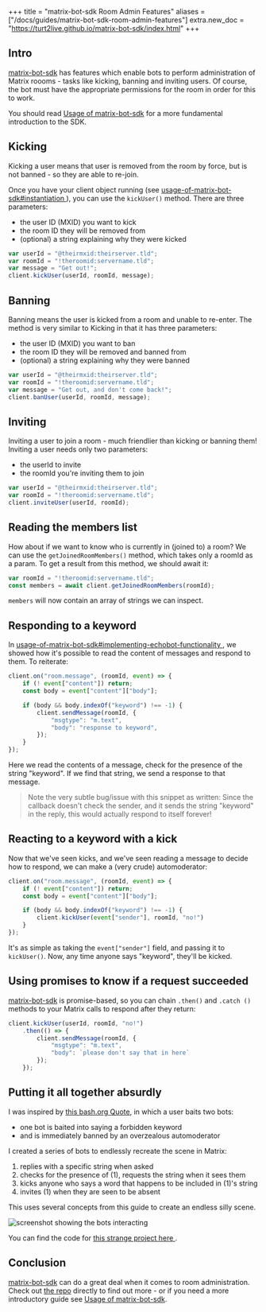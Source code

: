 +++
title = "matrix-bot-sdk Room Admin Features"
aliases = ["/docs/guides/matrix-bot-sdk-room-admin-features"]
extra.new_doc = "https://turt2live.github.io/matrix-bot-sdk/index.html"
+++

## Intro

[matrix-bot-sdk] has features which enable bots to perform administration of
Matrix roooms - tasks like kicking, banning and inviting users. Of course, the
bot must have the appropriate permissions for the room in order for this to
work.

You should read [Usage of matrix-bot-sdk] for a more fundamental introduction to
the SDK.

## Kicking

Kicking a user means that user is removed from the room by force, but is not
banned - so they are able to re-join.

Once you have your client object running (see
[usage-of-matrix-bot-sdk#instantiation
](https://matrix.org/docs/guides/usage-of-matrix-bot-sdk#instantiation)), you
can use the `kickUser()` method. There are three parameters:

* the user ID (MXID) you want to kick
* the room ID they will be removed from
* (optional) a string explaining why they were kicked

```javascript
var userId = "@theirmxid:theirserver.tld";
var roomId = "!theroomid:servername.tld";
var message = "Get out!";
client.kickUser(userId, roomId, message);
```

## Banning

Banning means the user is kicked from a room and unable to re-enter. The method
is very similar to Kicking in that it has three parameters:

* the user ID (MXID) you want to ban
* the room ID they will be removed and banned from
* (optional) a string explaining why they were banned

```javascript
var userId = "@theirmxid:theirserver.tld";
var roomId = "!theroomid:servername.tld";
var message = "Get out, and don't come back!";
client.banUser(userId, roomId, message);
```

## Inviting

Inviting a user to join a room - much friendlier than kicking or banning them!
Inviting a user needs only two parameters:

* the userId to invite
* the roomId you're inviting them to join

```javascript
var userId = "@theirmxid:theirserver.tld";
var roomId = "!theroomid:servername.tld";
client.inviteUser(userId, roomId);
```

## Reading the members list

How about if we want to know who is currently in (joined to) a room? We can use
the `getJoinedRoomMembers()` method, which takes only a roomId as a param. To
get a result from this method, we should await it:

```javascript
var roomId = "!theroomid:servername.tld";
const members = await client.getJoinedRoomMembers(roomId);
```

`members` will now contain an array of strings we can inspect.

## Responding to a keyword

In [usage-of-matrix-bot-sdk#implementing-echobot-functionality
](https://matrix.org/docs/guides/usage-of-matrix-bot-sdk#implementing-echobot-functionality),
we showed how it's possible to read the content of messages and respond to
them. To reiterate:

```javascript
client.on("room.message", (roomId, event) => {
    if (! event["content"]) return;
    const body = event["content"]["body"];

    if (body && body.indexOf("keyword") !== -1) {
        client.sendMessage(roomId, {
            "msgtype": "m.text",
            "body": "response to keyword",
        });
    }
});
```

Here we read the contents of a message, check for the presence of the
string "keyword". If we find that string, we send a response to that message.

> Note the very subtle bug/issue with this snippet as written: Since the
  callback doesn't check the sender, and it sends the string "keyword" in the
  reply, this would actually respond to itself forever!

## Reacting to a keyword with a kick

Now that we've seen kicks, and we've seen reading a message to decide how to
respond, we can make a (very crude) automoderator:

```javascript
client.on("room.message", (roomId, event) => {
    if (! event["content"]) return;
    const body = event["content"]["body"];

    if (body && body.indexOf("keyword") !== -1) {
        client.kickUser(event["sender"], roomId, "no!")
    }
});
```

It's as simple as taking the `event["sender"]` field, and passing it to
`kickUser()`. Now, any time anyone says "keyword", they'll be kicked.

## Using promises to know if a request succeeded

[matrix-bot-sdk] is promise-based, so you can chain `.then()` and `.catch
()` methods to your Matrix calls to respond after they return:

```javascript
client.kickUser(userId, roomId, "no!")
    .then(() => {
        client.sendMessage(roomId, {
            "msgtype": "m.text",
            "body": `please don't say that in here`
        });
    });
```

## Putting it all together absurdly

I was inspired by [this bash.org Quote](http://bash.org/?178890), in which a
user baits two bots:

* one bot is baited into saying a forbidden keyword
* and is immediately banned by an overzealous automoderator

I created a series of bots to endlessly recreate the scene in Matrix:

1. replies with a specific string when asked
2. checks for the presence of (1), requests the string when it sees them
3. kicks anyone who says a word that happens to be included in (1)'s string
4. invites (1) when they are seen to be absent

This uses several concepts from this guide to create an endless silly scene.

![screenshot showing the bots interacting](/docs/legacy/bot-dance.png)

You can find the code for [this strange project here
](https://github.com/benparsons/bot-dance).

## Conclusion

[matrix-bot-sdk] can do a great deal when it comes to room administration. Check out [the repo][matrix-bot-sdk] directly to find out more - or if you need a more introductory guide see [Usage of matrix-bot-sdk].

[matrix-bot-sdk]: https://github.com/turt2live/matrix-bot-sdk
[Usage of matrix-bot-sdk]: https://matrix.org/docs/guides/usage-of-matrix-bot-sdk
